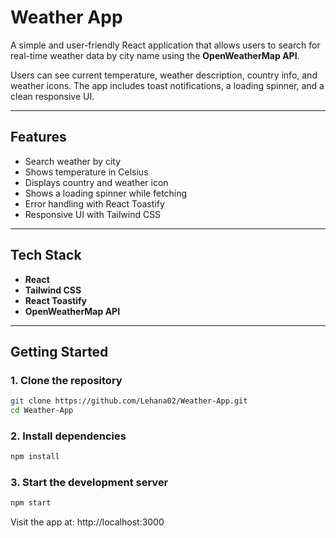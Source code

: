 #  Weather App

A simple and user-friendly React application that allows users to search for real-time weather data by city name using the **OpenWeatherMap API**.

Users can see current temperature, weather description, country info, and weather icons. The app includes toast notifications, a loading spinner, and a clean responsive UI.

---


##  Features

-  Search weather by city
-  Shows temperature in Celsius
-  Displays country and weather icon
-  Shows a loading spinner while fetching
-  Error handling with React Toastify
-  Responsive UI with Tailwind CSS

---

##  Tech Stack

- **React**
- **Tailwind CSS**
- **React Toastify**
- **OpenWeatherMap API**

---

##  Getting Started

### 1. Clone the repository

```bash
git clone https://github.com/Lehana02/Weather-App.git
cd Weather-App

```

### 2. Install dependencies

```bash
npm install

```

### 3. Start the development server

```bash
npm start

```

Visit the app at: http://localhost:3000

